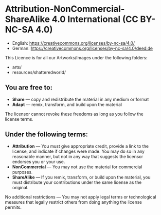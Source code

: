 # Attribution-NonCommercial-ShareAlike 4.0 International (CC BY-NC-SA 4.0)

- English: https://creativecommons.org/licenses/by-nc-sa/4.0/
- German: https://creativecommons.org/licenses/by-nc-sa/4.0/deed.de

This Licence is for all our Artworks/Images under the following folders:
- arts/
- resources/shatteredworld/

## You are free to:
- **Share** — copy and redistribute the material in any medium or format
- **Adapt** — remix, transform, and build upon the material

The licensor cannot revoke these freedoms as long as you follow the license terms.

## Under the following terms:
- **Attribution** — You must give appropriate credit, provide a link to the license, and indicate if changes were made. You may do so in any reasonable manner, but not in any way that suggests the licensor endorses you or your use.
- **NonCommercial** — You may not use the material for commercial purposes.
- **ShareAlike** — If you remix, transform, or build upon the material, you must distribute your contributions under the same license as the original.

No additional restrictions — You may not apply legal terms or technological measures that legally restrict others from doing anything the license permits.

